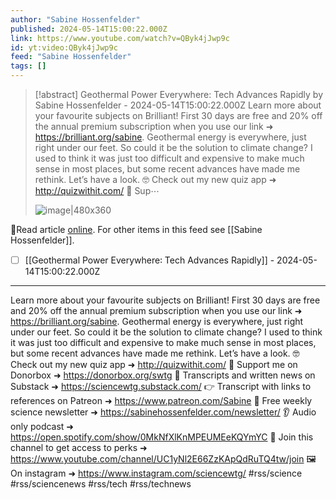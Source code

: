 ```yaml
---
author: "Sabine Hossenfelder"
published: 2024-05-14T15:00:22.000Z
link: https://www.youtube.com/watch?v=QByk4jJwp9c
id: yt:video:QByk4jJwp9c
feed: "Sabine Hossenfelder"
tags: []
---
```

> [!abstract] Geothermal Power Everywhere: Tech Advances Rapidly by Sabine Hossenfelder - 2024-05-14T15:00:22.000Z
> Learn more about your favourite subjects on Brilliant! First 30 days are free and 20% off the annual premium subscription when you use our link ➜ https://brilliant.org/sabine. Geothermal energy is everywhere, just right under our feet. So could it be the solution to climate change? I used to think it was just too difficult and expensive to make much sense in most places, but some recent advances have made me rethink. Let’s have a look. 🤓 Check out my new quiz app ➜ http://quizwithit.com/ 💌 Sup⋯
>
> ![image|480x360](https://i2.ytimg.com/vi/QByk4jJwp9c/hqdefault.jpg)

🔗Read article [online](https://www.youtube.com/watch?v=QByk4jJwp9c). For other items in this feed see [[Sabine Hossenfelder]].

- [ ] [[Geothermal Power Everywhere꞉ Tech Advances Rapidly]] - 2024-05-14T15:00:22.000Z
- - -
Learn more about your favourite subjects on Brilliant! First 30 days are free and 20% off the annual premium subscription when you use our link ➜ https://brilliant.org/sabine. Geothermal energy is everywhere, just right under our feet. So could it be the solution to climate change? I used to think it was just too difficult and expensive to make much sense in most places, but some recent advances have made me rethink. Let’s have a look. 🤓 Check out my new quiz app ➜ http://quizwithit.com/ 💌 Support me on Donorbox ➜ https://donorbox.org/swtg 📝 Transcripts and written news on Substack ➜ https://sciencewtg.substack.com/ 👉 Transcript with links to references on Patreon ➜ https://www.patreon.com/Sabine 📩 Free weekly science newsletter ➜ https://sabinehossenfelder.com/newsletter/ 👂 Audio only podcast ➜ https://open.spotify.com/show/0MkNfXlKnMPEUMEeKQYmYC 🔗 Join this channel to get access to perks ➜ https://www.youtube.com/channel/UC1yNl2E66ZzKApQdRuTQ4tw/join 🖼️ On instagram ➜ https://www.instagram.com/sciencewtg/ #rss/science #rss/sciencenews #rss/tech #rss/technews
